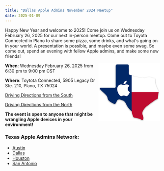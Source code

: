```yaml
---
title: "Dallas Apple Admins November 2024 Meetup"
date: 2025-01-09
---
```


Happy New Year and welcome to 2025! Come join us on Wednesday February 26, 2025 for our next in-person meetup. Come out to Toyota Connected in Plano to share some pizza, some drinks, and what's going on in your world. A presentation is possible, and maybe even some swag. So come out, spend an evening with fellow Apple admins, and make some new friends!

<img align="right" width="200" src="/assets/images/1225357.png" />

**When**: Wednesday February 26, 2025 from 6:30 pm to 9:00 pm CST

**Where**: Toytota Connected, 5905 Legacy Dr Ste. 210, Plano, TX 75024

[Driving Directions from the South](/assets/images/TC-Office-South-to-North.pdf)


[Driving Directions from the North](/assets/images/TC-Office-North-to-South.pdf)

**The event is open to anyone that might be wrangling Apple devices in your environment!**


### Texas Apple Admins Network:

* [Austin](https://austinappleadmins.org)
* [Dallas](http://dallasappleadmins.org)
* [Houston](https://houstonappleadmins.org)
* [San Antonio](https://samacadmins.com)